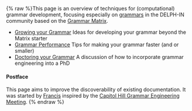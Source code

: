 {% raw %}This page is an overview of techniques for (computational) grammar
development, focusing especially on [grammars](https://blog.inductorsoftware.com/docsproto/grammars/GrammarCatalogue) in the
DELPH-IN community based on the [Grammar Matrix](https://blog.inductorsoftware.com/docsproto/matrix/MatrixTop).

- [Growing your Grammar](https://blog.inductorsoftware.com/docsproto/summits/CapitolHillSmall2Large) Ideas for developing
your grammar beyond the Matrix starter
- [Grammar Performance](https://blog.inductorsoftware.com/docsproto/tools/GrammarPerformance) Tips for making your
grammar faster (and or smaller)
- [Doctoring your Grammar](https://blog.inductorsoftware.com/docsproto/summits/CapitolHillPhDDesign) A discussion of how
to incorporate grammar engineering into a PhD

#### Postface

This page aims to improve the discoverability of existing documentation.
It was started by [Francis](https://blog.inductorsoftware.com/docsproto/summits/FrancisBond) inspired by the [Capitol Hill
Grammar Engineering Meeting](https://blog.inductorsoftware.com/docsproto/summits/CapitolHillTop).
<update date omitted for speed>{% endraw %}